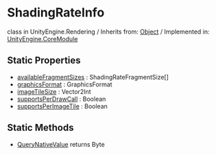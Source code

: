 # ShadingRateInfo
class in UnityEngine.Rendering
 / Inherits from: <a href="https://docs.unity3d.com/6000.2/Documentation/ScriptReference/Object.html">Object</a> / Implemented in: <a href="https://docs.unity3d.com/6000.2/Documentation/ScriptReference/UnityEngine.CoreModule.html">UnityEngine.CoreModule</a>

## Static Properties
- <a href="https://docs.unity3d.com/6000.2/Documentation/ScriptReference/ShadingRateInfo-availableFragmentSizes.html">availableFragmentSizes</a> : ShadingRateFragmentSize[]
- <a href="https://docs.unity3d.com/6000.2/Documentation/ScriptReference/ShadingRateInfo-graphicsFormat.html">graphicsFormat</a> : GraphicsFormat
- <a href="https://docs.unity3d.com/6000.2/Documentation/ScriptReference/ShadingRateInfo-imageTileSize.html">imageTileSize</a> : Vector2Int
- <a href="https://docs.unity3d.com/6000.2/Documentation/ScriptReference/ShadingRateInfo-supportsPerDrawCall.html">supportsPerDrawCall</a> : Boolean
- <a href="https://docs.unity3d.com/6000.2/Documentation/ScriptReference/ShadingRateInfo-supportsPerImageTile.html">supportsPerImageTile</a> : Boolean

## Static Methods
- <a href="https://docs.unity3d.com/6000.2/Documentation/ScriptReference/ShadingRateInfo.QueryNativeValue.html">QueryNativeValue</a> returns Byte
